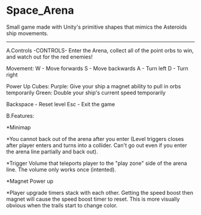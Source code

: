 # Space_Arena
Small game made with Unity's primitive shapes that mimics the Asteroids ship movements.
****************************************************************************************************************************************
A.Controls
-CONTROLS-
Enter the Arena, collect all of the point orbs to win, and watch out for the red enemies!

Movement:
W - Move forwards
S - Move backwards
A - Turn left
D - Turn right

Power Up Cubes:
Purple: Give your ship a magnet ability to pull in orbs temporarily
Green: Double your ship's current speed temporarily

Backspace - Reset level
Esc - Exit the game

B.Features:

*Minimap

*You cannot back out of the arena after you enter (Level triggers closes after player enters and turns into a collider. Can't go out
even if you enter the arena line partially and back out).

*Trigger Volume that teleports player to the "play zone" side of the arena line. The volume only works once (intented).

*Magnet Power up

*Player upgrade timers stack with each other. Getting the speed boost then magnet will cause the speed boost timer to reset.
This is more visually obvious when the trails start to change color.
